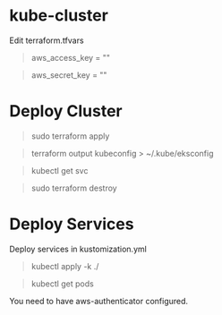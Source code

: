 # kube-cluster

Edit terraform.tfvars

> aws_access_key = ""

> aws_secret_key = ""


# Deploy Cluster

> sudo terraform apply

> terraform output kubeconfig > ~/.kube/eksconfig

> kubectl get svc

> sudo terraform destroy

# Deploy Services

Deploy services in kustomization.yml

> kubectl apply -k ./

> kubectl get pods

You need to have aws-authenticator configured.
